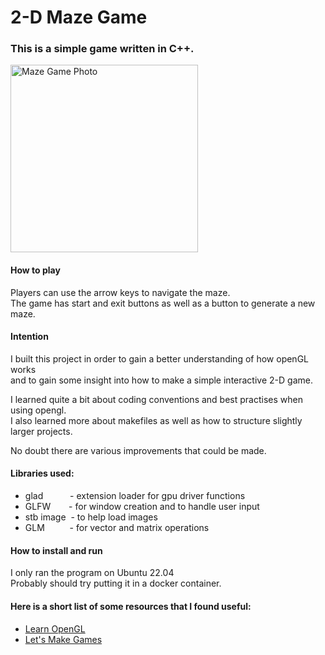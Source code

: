 
# 2-D Maze Game

### This is a simple game written in C++.  

<img src="https://github.com/michael-k-burley/maze_game/assets/71338143/6147875f-395d-4f6e-9e96-8077f5091e73" alt="Maze Game Photo" width="300px" title="A random generated maze">

#### How to play
Players can use the arrow keys to navigate the maze.  
The game has start and exit buttons as well as a button to generate a new maze. 

#### Intention
I built this project in order to gain a better understanding of how openGL works  
and to gain some insight into how to make a simple interactive 2-D game.

I learned quite a bit about coding conventions and best practises when using opengl.  
I also learned more about makefiles as well as how to structure slightly larger projects.   

No doubt there are various improvements that could be made.

#### Libraries used:
+ glad &emsp;&emsp;&ensp; - extension loader for gpu driver functions
+ GLFW &emsp;&ensp; - for window creation and to handle user input
+ stb image &nbsp;- to help load images
+ GLM &emsp;&emsp;&nbsp; - for vector and matrix operations

#### How to install and run
I only ran the program on Ubuntu 22.04  
Probably should try putting it in a docker container.

#### Here is a short list of some resources that I found useful:

+ [Learn OpenGL](https://learnopengl.com/)
+ [Let's Make Games](https://www.youtube.com/watch?v=QQzAHcojEKg&list=PLhfAbcv9cehhkG7ZQK0nfIGJC_C-wSLrx)
